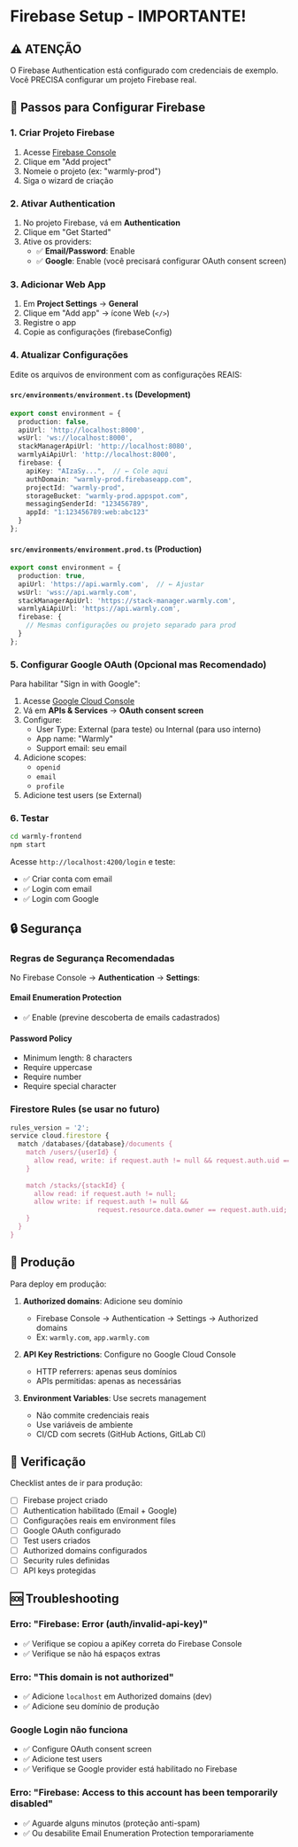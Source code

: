 # Firebase Setup - IMPORTANTE!

## ⚠️ ATENÇÃO

O Firebase Authentication está configurado com credenciais de exemplo. Você PRECISA configurar um projeto Firebase real.

## 🔧 Passos para Configurar Firebase

### 1. Criar Projeto Firebase

1. Acesse [Firebase Console](https://console.firebase.google.com/)
2. Clique em "Add project"
3. Nomeie o projeto (ex: "warmly-prod")
4. Siga o wizard de criação

### 2. Ativar Authentication

1. No projeto Firebase, vá em **Authentication**
2. Clique em "Get Started"
3. Ative os providers:
   - ✅ **Email/Password**: Enable
   - ✅ **Google**: Enable (você precisará configurar OAuth consent screen)

### 3. Adicionar Web App

1. Em **Project Settings** → **General**
2. Clique em "Add app" → ícone Web (`</>`)
3. Registre o app
4. Copie as configurações (firebaseConfig)

### 4. Atualizar Configurações

Edite os arquivos de environment com as configurações REAIS:

#### `src/environments/environment.ts` (Development)

```typescript
export const environment = {
  production: false,
  apiUrl: 'http://localhost:8000',
  wsUrl: 'ws://localhost:8000',
  stackManagerApiUrl: 'http://localhost:8080',
  warmlyAiApiUrl: 'http://localhost:8000',
  firebase: {
    apiKey: "AIzaSy...",  // ← Cole aqui
    authDomain: "warmly-prod.firebaseapp.com",
    projectId: "warmly-prod",
    storageBucket: "warmly-prod.appspot.com",
    messagingSenderId: "123456789",
    appId: "1:123456789:web:abc123"
  }
};
```

#### `src/environments/environment.prod.ts` (Production)

```typescript
export const environment = {
  production: true,
  apiUrl: 'https://api.warmly.com',  // ← Ajustar
  wsUrl: 'wss://api.warmly.com',
  stackManagerApiUrl: 'https://stack-manager.warmly.com',
  warmlyAiApiUrl: 'https://api.warmly.com',
  firebase: {
    // Mesmas configurações ou projeto separado para prod
  }
};
```

### 5. Configurar Google OAuth (Opcional mas Recomendado)

Para habilitar "Sign in with Google":

1. Acesse [Google Cloud Console](https://console.cloud.google.com/)
2. Vá em **APIs & Services** → **OAuth consent screen**
3. Configure:
   - User Type: External (para teste) ou Internal (para uso interno)
   - App name: "Warmly"
   - Support email: seu email
4. Adicione scopes:
   - `openid`
   - `email`
   - `profile`
5. Adicione test users (se External)

### 6. Testar

```bash
cd warmly-frontend
npm start
```

Acesse `http://localhost:4200/login` e teste:
- ✅ Criar conta com email
- ✅ Login com email
- ✅ Login com Google

## 🔒 Segurança

### Regras de Segurança Recomendadas

No Firebase Console → **Authentication** → **Settings**:

#### Email Enumeration Protection
- ✅ Enable (previne descoberta de emails cadastrados)

#### Password Policy
- Minimum length: 8 characters
- Require uppercase
- Require number
- Require special character

### Firestore Rules (se usar no futuro)

```javascript
rules_version = '2';
service cloud.firestore {
  match /databases/{database}/documents {
    match /users/{userId} {
      allow read, write: if request.auth != null && request.auth.uid == userId;
    }
    
    match /stacks/{stackId} {
      allow read: if request.auth != null;
      allow write: if request.auth != null && 
                      request.resource.data.owner == request.auth.uid;
    }
  }
}
```

## 🎯 Produção

Para deploy em produção:

1. **Authorized domains**: Adicione seu domínio
   - Firebase Console → Authentication → Settings → Authorized domains
   - Ex: `warmly.com`, `app.warmly.com`

2. **API Key Restrictions**: Configure no Google Cloud Console
   - HTTP referrers: apenas seus domínios
   - APIs permitidas: apenas as necessárias

3. **Environment Variables**: Use secrets management
   - Não commite credenciais reais
   - Use variáveis de ambiente
   - CI/CD com secrets (GitHub Actions, GitLab CI)

## 📝 Verificação

Checklist antes de ir para produção:

- [ ] Firebase project criado
- [ ] Authentication habilitado (Email + Google)
- [ ] Configurações reais em environment files
- [ ] Google OAuth configurado
- [ ] Test users criados
- [ ] Authorized domains configurados
- [ ] Security rules definidas
- [ ] API keys protegidas

## 🆘 Troubleshooting

### Erro: "Firebase: Error (auth/invalid-api-key)"
- ✅ Verifique se copiou a apiKey correta do Firebase Console
- ✅ Verifique se não há espaços extras

### Erro: "This domain is not authorized"
- ✅ Adicione `localhost` em Authorized domains (dev)
- ✅ Adicione seu domínio de produção

### Google Login não funciona
- ✅ Configure OAuth consent screen
- ✅ Adicione test users
- ✅ Verifique se Google provider está habilitado no Firebase

### Erro: "Firebase: Access to this account has been temporarily disabled"
- ✅ Aguarde alguns minutos (proteção anti-spam)
- ✅ Ou desabilite Email Enumeration Protection temporariamente



